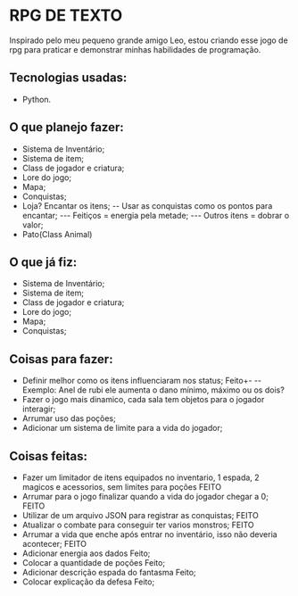 # RPG DE TEXTO
Inspirado pelo meu pequeno grande amigo Leo, estou criando esse jogo de rpg para praticar e demonstrar minhas habilidades de programação.

## Tecnologias usadas:
- Python.

## O que planejo fazer:
- Sistema de Inventário;
- Sistema de item;
- Class de jogador e criatura;
- Lore do jogo;
- Mapa;
- Conquistas;
- Loja? Encantar os itens;
-- Usar as conquistas como os pontos para encantar;
--- Feitiços = energia pela metade;
--- Outros itens = dobrar o valor;
- Pato(Class Animal)

## O que já fiz:
- Sistema de Inventário;
- Sistema de item;
- Class de jogador e criatura;
- Lore do jogo;
- Mapa;
- Conquistas;

## Coisas para fazer:
- Definir melhor como os itens influenciaram nos status; Feito+-
-- Exemplo: Anel de rubi ele aumenta o dano mínimo, máximo ou os dois?
- Fazer o jogo mais dinamico, cada sala tem objetos para o jogador interagir;
- Arrumar uso das poções;
- Adicionar um sistema de limite para a vida do jogador;

## Coisas feitas:
- Fazer um limitador de itens equipados no inventario, 1 espada, 2 magicos e acessorios, sem limites para poções FEITO
- Arrumar para o jogo finalizar quando a vida do jogador chegar a 0; FEITO
- Utilizar de um arquivo JSON para registrar as conquistas; FEITO
- Atualizar o combate para conseguir ter varios monstros; FEITO
- Arrumar a vida que enche após entrar no inventário, isso não deveria acontecer; FEITO
- Adicionar energia aos dados Feito;
- Colocar a quantidade de poções Feito;
- Adicionar descrição espada do fantasma Feito;
- Colocar explicação da defesa Feito;
